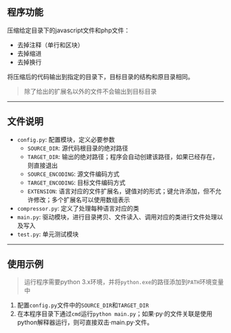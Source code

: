 ## 程序功能

压缩给定目录下的javascript文件和php文件：

- 去掉注释（单行和区块）
- 去掉缩进
- 去掉换行

将压缩后的代码输出到指定的目录下，目标目录的结构和原目录相同。

> 除了给出的扩展名以外的文件不会输出到目标目录

----

## 文件说明

- `config.py`: 配置模块，定义必要参数
    - `SOURCE_DIR`: 源代码根目录的绝对路径
    - `TARGET_DIR`: 输出的绝对路径；程序会自动创建该路径，如果已经存在，则直接退出
    - `SOURCE_ENCODING`: 源文件编码方式
    - `TARGET_ENCODING`: 目标文件编码方式
    - `EXTENSION`: 语言对应的文件扩展名，键值对的形式；键允许添加，但不允许修改；多个扩展名可以使用数组表示
- `compressor.py`: 定义了处理每种语言对应的类
- `main.py`: 驱动模块，进行目录拷贝、文件读入、调用对应的类进行文件处理以及写入
- `test.py`: 单元测试模块

----

## 使用示例

> 运行程序需要python 3.x环境，并将`python.exe`的路径添加到`PATH`环境变量中

1. 配置`config.py`文件中的`SOURCE_DIR`和`TARGET_DIR`
2. 在本程序目录下通过`cmd`运行`python main.py`；如果·py·的文件关联是使用python解释器运行，则可直接双击·main.py·文件。